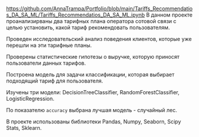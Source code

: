https://github.com/AnnaTrampa/Portfolio/blob/main/Tariffs_Recommendatios_DA_SA_ML/Tariffs_Recommendatios_DA_SA_ML.ipynb
В данном проекте проанализирваны два тарифных плана оператора сотовой связи с целью установить, какой тариф рекомендовать пользователям.

Проведен исследовательский анализ поведения клиентов, которые уже перешли на эти тарифные планы. 

Проверены статистические гипотезы о выручке, которую приносят пользователи данных тарифов.

Построена модель для задачи классификации, которая выбирает подходящий тариф для пользователя.

Изучены три модели: DecisionTreeClassifier, RandomForestClassifier, LogisticRegression.
    
По показателю `accuracy` выбрана лучшая модель - случайный лес.

В проекте использованы библиотеки Pandas, Numpy, Seaborn, Scipy Stats, Sklearn.
